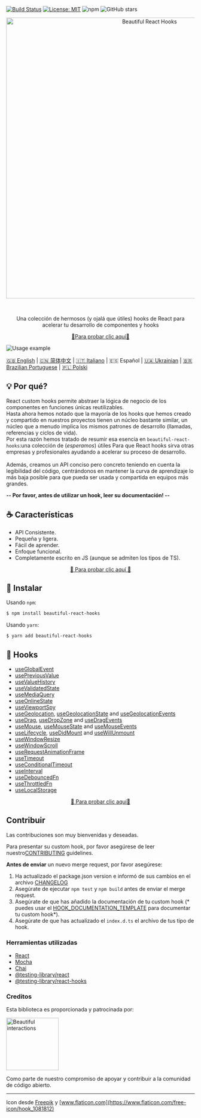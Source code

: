 [![Build Status](https://travis-ci.org/beautifulinteractions/beautiful-react-hooks.svg?branch=master)](https://travis-ci.org/beautifulinteractions/beautiful-react-hooks)
[![License: MIT](https://img.shields.io/badge/License-MIT-yellow.svg)](https://opensource.org/licenses/MIT)
![npm](https://img.shields.io/npm/v/beautiful-react-hooks)
![GitHub stars](https://img.shields.io/github/stars/beautifulinteractions/beautiful-react-hooks?style=social)


<div align="center">
  <p align="center">
     <img src="../logo.png" alt="Beautiful React Hooks" width="750px" />
  </p>
</div>
<br />
<div>
  <p align="center">
    Una colección de hermosos (y ojalá que útiles) hooks de React para acelerar tu desarrollo de componentes y hooks
  </p>
</div>

<div>
  <p align="center">
    <a href="https://beautifulinteractions.github.io/beautiful-react-hooks/" target="_blank">
    🌟Para probar clic aquí🌟
    </a>
  </p>
</div>

![Usage example](../usage_example.png)

<a href="https://github.com/beautifulinteractions/beautiful-react-hooks/">🇬🇧 English</a> | <a href="https://github.com/beautifulinteractions/beautiful-react-hooks/blob/master/docs/README.zh-CN.md">🇨🇳 简体中文</a> | <a href="https://github.com/beautifulinteractions/beautiful-react-hooks/blob/master/docs/README.it-IT.md">🇮🇹 Italiano</a> | 🇪🇸 Español | <a href="https://github.com/beautifulinteractions/beautiful-react-hooks/blob/master/docs/README.uk-UA.md">🇺🇦 Ukrainian</a> | <a href="https://github.com/beautifulinteractions/beautiful-react-hooks/blob/master/docs/README.pt-BR.md">🇧🇷 Brazilian Portuguese</a> | <a href="https://github.com/beautifulinteractions/beautiful-react-hooks/blob/master/docs/README.pl-PL.md">🇵🇱 Polski </a>


## 💡 Por qué? 

React custom hooks permite abstraer la lógica de negocio de los componentes en funciones únicas reutilizables.<br />
Hasta ahora hemos notado que la mayoría de los  hooks que hemos creado y compartido en nuestros proyectos tienen un núcleo bastante similar, un núcleo que a menudo implica los mismos patrones de desarrollo (llamadas, referencias y ciclos de vida). <br />
Por esta razón hemos tratado de resumir esa esencia en  `beautiful-react-hooks`:una colección de (*esperamos*) útiles 
Para que React hooks sirva otras empresas y profesionales ayudando a acelerar su proceso de desarrollo.<br /><br />
Además, creamos un API conciso pero concreto teniendo en cuenta la legibilidad del código, centrándonos en mantener la curva de aprendizaje lo más baja posible para que pueda ser usada y compartida en equipos más grandes.



**-- Por favor, antes de utilizar un hook, leer su documentación! --**

## ☕️ Características

* API Consistente.
* Pequeña y ligera.
* Fácil de aprender.
* Enfoque funcional.
* Completamente escrito en JS (aunque se admiten los tipos de TS).

<div>
  <p align="center">
    <a href="https://beautifulinteractions.github.io/beautiful-react-hooks/" target="_blank">
    🌟 Para probar clic aquí 🌟
    </a>
  </p>
</div>

## 🕺 Instalar

Usando `npm`:
```bash
$ npm install beautiful-react-hooks
```

Usando `yarn`:

```bash
$ yarn add beautiful-react-hooks
```

## 🎨 Hooks

* [useGlobalEvent](useGlobalEvent.md)
* [usePreviousValue](usePreviousValue.md)
* [useValueHistory](useValueHistory.md)
* [useValidatedState](useValidatedState.md)
* [useMediaQuery](useMediaQuery.md)
* [useOnlineState](useOnlineState.md)
* [useViewportSpy](useViewportSpy.md)
* [useGeolocation](useGeolocation.md), [useGeolocationState](useGeolocationState.md) and [useGeolocationEvents](useGeolocationEvents.md)
* [useDrag](useDrag.md), [useDropZone](useDropZone.md) and [useDragEvents](useDragEvents.md)
* [useMouse](useMouse.md), [useMouseState](useMouseState.md) and [useMouseEvents](useMouseEvents.md)
* [useLifecycle](useLifecycle.md), [useDidMount](useDidMount.md) and [useWillUnmount](useWillUnmount.md)
* [useWindowResize](useWindowResize.md)
* [useWindowScroll](useWindowScroll.md)
* [useRequestAnimationFrame](useRequestAnimationFrame.md)
* [useTimeout](useTimeout.md)
* [useConditionalTimeout](useConditionalTimeout.md)
* [useInterval](useInterval.md)
* [useDebouncedFn](useDebouncedFn.md)
* [useThrottledFn](useThrottledFn.md)
* [useLocalStorage](useLocalStorage.md)

<div>
  <p align="center">
    <a href="https://beautifulinteractions.github.io/beautiful-react-hooks/" target="_blank">
    🌟 Para probar clic aquí🌟
    </a>
  </p>
</div>

## Contribuir

Las contribuciones son muy bienvenidas y deseadas. 

Para presentar su custom hook, por favor asegúrese de leer nuestro[CONTRIBUTING](../CONTRIBUTING.md) guidelines.

**Antes de enviar** un nuevo merge request, por favor asegúrese:

1. Ha actualizado el package.json version e informó de sus cambios en el archivo [CHANGELOG](../CHANGELOG.md)
2. Asegúrate de ejecutar `npm test` y `npm build` antes de enviar el merge request.
3. Asegúrate de que has añadido la documentación de tu custom hook (* puedes usar el [HOOK_DOCUMENTATION_TEMPLATE](../HOOK_DOCUMENTATION_TEMPLATE.md)  para documentar tu custom hook*).
4. Asegúrate de que has actualizado el  `index.d.ts` el archivo de tus tipo de hook.

### Herramientas utilizadas

* [React](https://reactjs.org/)
* [Mocha](https://mochajs.org/)
* [Chai](https://www.chaijs.com/)
* [@testing-library/react](https://testing-library.com/docs/react-testing-library/intro)
* [@testing-library/react-hooks](https://react-hooks-testing-library.com/) 


### Creditos

Esta biblioteca es proporcionada y patrocinada por: 

<div>
  <p>
    <a href="https://beautifulinteractions.com/">
      <img src="https://beautifulinteractions.com/img/logo-colorful.svg" alt="Beautiful interactions" width="140px" />
    </a>
  </p>
</div>

Como parte de nuestro compromiso de apoyar y contribuir a la comunidad de código abierto.

---

Icon desde [Freepik](https://www.flaticon.com/authors/freepik) y [www.flaticon.com](https://www.flaticon.com/free-icon/hook_1081812)
